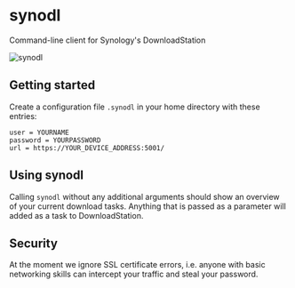 # synodl
Command-line client for Synology's DownloadStation

![synodl](https://raw.githubusercontent.com/cockroach/synodl/media/screenshot.png "synodl 0.1.0")


## Getting started

Create a configuration file `.synodl` in your home directory with these entries:

```
user = YOURNAME
password = YOURPASSWORD
url = https://YOUR_DEVICE_ADDRESS:5001/
```

## Using synodl

Calling `synodl` without any additional arguments should show an overview of your current download tasks.
Anything that is passed as a parameter will added as a task to DownloadStation.

## Security

At the moment we ignore SSL certificate errors, i.e. anyone with basic networking skills can intercept your
traffic and steal your password.
